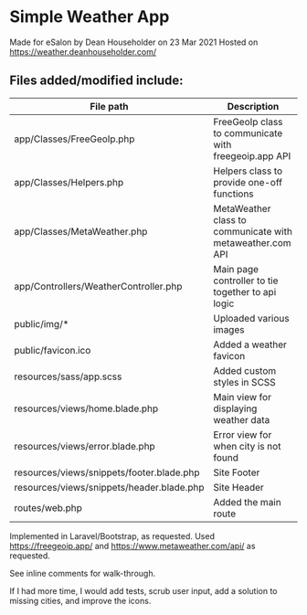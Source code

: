 # Simple Weather App

Made for eSalon by Dean Householder on 23 Mar 2021
Hosted on https://weather.deanhouseholder.com/


## Files added/modified include:
| File path                                 | Description                                               |
| ----------------------------------------- | --------------------------------------------------------- |
| app/Classes/FreeGeoIp.php                 | FreeGeoIp class to communicate with freegeoip.app API     |
| app/Classes/Helpers.php                   | Helpers class to provide one-off functions                |
| app/Classes/MetaWeather.php               | MetaWeather class to communicate with metaweather.com API |
| app/Controllers/WeatherController.php     | Main page controller to tie together to api logic         |
| public/img/*                              | Uploaded various images                                   |
| public/favicon.ico                        | Added a weather favicon                                   |
| resources/sass/app.scss                   | Added custom styles in SCSS                               |
| resources/views/home.blade.php            | Main view for displaying weather data                     |
| resources/views/error.blade.php           | Error view for when city is not found                     |
| resources/views/snippets/footer.blade.php | Site Footer                                               |
| resources/views/snippets/header.blade.php | Site Header                                               |
| routes/web.php                            | Added the main route                                      |

Implemented in Laravel/Bootstrap, as requested.
Used https://freegeoip.app/ and https://www.metaweather.com/api/ as requested.

See inline comments for walk-through.

If I had more time, I would add tests, scrub user input, add a solution to missing cities, and improve the icons.
